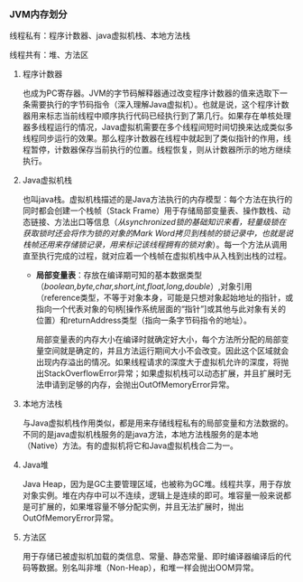 ### JVM内存划分

线程私有：程序计数器、java虚拟机栈、本地方法栈

线程共有：堆、方法区

1. 程序计数器

   也成为PC寄存器。JVM的字节码解释器通过改变程序计数器的值来选取下一条需要执行的字节码指令（深入理解Java虚拟机）。也就是说，这个程序计数器用来标志当前线程中顺序执行代码已经执行到了第几行。如果存在单核处理器多线程运行的情况，Java虚拟机需要在多个线程间短时间切换来达成类似多线程同步运行的效果。那么程序计数器在线程中就起到了类似指针的作用，线程暂停，计数器保存当前执行的位置。线程恢复，则从计数器所示的地方继续执行。

2. Java虚拟机栈

   也叫java栈。虚拟机栈描述的是Java方法执行的内存模型：每个方法在执行的同时都会创建一个栈帧（Stack Frame）用于存储局部变量表、操作数栈、动态链接、方法出口等信息（*从synchronized锁的基础知识来看，轻量级锁在获取锁时还会将作为锁的对象的Mark Word拷贝到栈帧的锁记录中，也就是说栈帧还用来存储锁记录，用来标记该线程拥有的锁对象*）。每一个方法从调用直至执行完成的过程，就对应着一个栈帧在虚拟机栈中从入栈到出栈的过程。

   - **局部变量表**：存放在编译期可知的基本数据类型（*boolean,byte,char,short,int,float,long,double*）,对象引用（reference类型，不等于对象本身，可能是只想对象起始地址的指针，或指向一个代表对象的句柄[操作系统层面的“指针”]或其他与此对象有关的位置）和returnAddress类型（指向一条字节码指令的地址）。

     局部变量表的内存大小在编译时就确定好大小，每个方法所分配的局部变量空间就是确定的，并且方法运行期间大小不会改变。因此这个区域就会出现内存溢出的情况。如果线程请求的深度大于虚拟机允许的深度，将抛出StackOverflowError异常；如果虚拟机栈可以动态扩展，并且扩展时无法申请到足够的内存，会抛出OutOfMemoryError异常。

3. 本地方法栈

   与Java虚拟机栈作用类似，都是用来存储线程私有的局部变量和方法数据的。不同的是java虚拟机栈服务的是java方法，本地方法栈服务的是本地（Native）方法。有的虚拟机将它和Java虚拟机栈合二为一。

4. Java堆

   Java Heap，因为是GC主要管理区域，也被称为GC堆。线程共享，用于存放对象实例。堆在内存中可以不连续，逻辑上是连续的即可。堆容量一般来说都是可扩展的，如果堆容量不够分配实例，并且无法扩展时，抛出OutOfMemoryError异常。

5. 方法区

   用于存储已被虚拟机加载的类信息、常量、静态常量、即时编译器编译后的代码等数据。别名叫非堆（Non-Heap），和堆一样会抛出OOM异常。